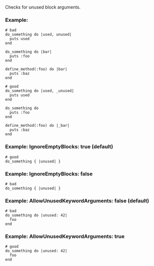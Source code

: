 Checks for unused block arguments.

### Example:
    # bad
    do_something do |used, unused|
      puts used
    end

    do_something do |bar|
      puts :foo
    end

    define_method(:foo) do |bar|
      puts :baz
    end

    # good
    do_something do |used, _unused|
      puts used
    end

    do_something do
      puts :foo
    end

    define_method(:foo) do |_bar|
      puts :baz
    end

### Example: IgnoreEmptyBlocks: true (default)
    # good
    do_something { |unused| }

### Example: IgnoreEmptyBlocks: false
    # bad
    do_something { |unused| }

### Example: AllowUnusedKeywordArguments: false (default)
    # bad
    do_something do |unused: 42|
      foo
    end

### Example: AllowUnusedKeywordArguments: true
    # good
    do_something do |unused: 42|
      foo
    end
